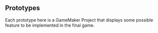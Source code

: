 ## Prototypes

Each prototype here is a GameMaker Project that displays some possible feature to be implemented in the final game.
